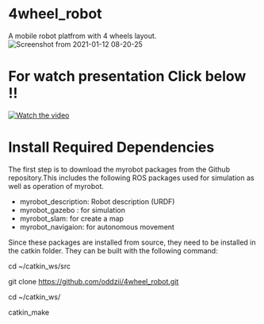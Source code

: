 # 4wheel_robot

A mobile robot platfrom with 4 wheels layout.
![Screenshot from 2021-01-12 08-20-25](https://user-images.githubusercontent.com/68624655/107174453-da4bae00-69fc-11eb-93ca-6029ceffd057.png)

# For watch presentation Click below !!
[![Watch the video](https://user-images.githubusercontent.com/68624655/107232258-cb441a80-6a53-11eb-9397-5b1126d1c503.png)](https://www.canva.com/design/DAES-s6edVg/wbL7giU7Nh73_EDcSIsxaQ/view)


# Install Required Dependencies

The first step is to download the myrobot packages from the Github repository.This includes the following ROS packages used for simulation as well as operation of myrobot.

- myrobot_description: Robot description (URDF)
- myrobot_gazebo : for simulation
- myrobot_slam: for create a map
- myrobot_navigaion: for autonomous movement

Since these packages are installed from source, they need to be installed in the catkin folder. They can be built with the following command:

cd ~/catkin_ws/src

git clone https://github.com/oddzii/4wheel_robot.git

cd ~/catkin_ws/

catkin_make
